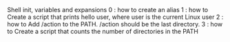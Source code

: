 Shell init, variables and expansions
0 : how to create an alias
1 : how to Create a script that prints hello user, where user is the current Linux user
2 : how to Add /action to the PATH. /action should be the last directory.
3 : how to Create a script that counts the number of directories in the PATH 
